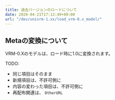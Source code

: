 ```yaml
---
title: 過去バージョンのロードについて
date: 2020-04-21T17:12:49+09:00
url: "/dev/univrm-1.xx/load_vrm-0.x_model/"
---
```


## Metaの変換について

VRM-0.Xのモデルは、ロード時に1.0に変換されます。

TODO:

* 同じ項目はそのまま
* 新規項目は、不許可側に
* 内容の変わった項目は、不許可側に
* 再配布関連は、 `OtherURL` 